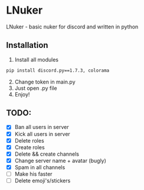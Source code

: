 # LNuker
LNuker - basic nuker for discord and written in python
## Installation
1. Install all modules
```bash
pip install discord.py==1.7.3, colorama
```
2. Change token in main.py
3. Just open .py file
4. Enjoy!
## TODO:
- [x] Ban all users in server
- [x] Kick all users in server
- [x] Delete roles
- [x] Create roles
- [x] Delete && create channels
- [x] Change server name + avatar (bugly)
- [x] Spam in all channels  
- [ ] Make his faster
- [ ] Delete emoji's/stickers
